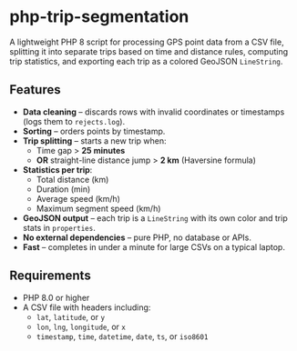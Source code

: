 # php-trip-segmentation

A lightweight PHP 8 script for processing GPS point data from a CSV file, splitting it into separate trips based on time and distance rules, computing trip statistics, and exporting each trip as a colored GeoJSON `LineString`.

## Features
- **Data cleaning** – discards rows with invalid coordinates or timestamps (logs them to `rejects.log`).
- **Sorting** – orders points by timestamp.
- **Trip splitting** – starts a new trip when:
  - Time gap > **25 minutes**  
  - **OR** straight-line distance jump > **2 km** (Haversine formula)
- **Statistics per trip**:
  - Total distance (km)
  - Duration (min)
  - Average speed (km/h)
  - Maximum segment speed (km/h)
- **GeoJSON output** – each trip is a `LineString` with its own color and trip stats in `properties`.
- **No external dependencies** – pure PHP, no database or APIs.
- **Fast** – completes in under a minute for large CSVs on a typical laptop.

## Requirements
- PHP 8.0 or higher
- A CSV file with headers including:
  - `lat`, `latitude`, or `y`
  - `lon`, `lng`, `longitude`, or `x`
  - `timestamp`, `time`, `datetime`, `date`, `ts`, or `iso8601`
